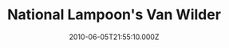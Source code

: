 ---
title: "National Lampoon's Van Wilder"
year: 2002
date: 2010-06-05T21:55:10.000Z
permalink: /almanac/movies/2010-06-05-national-lampoons-van-wilder/index.html
link: https://letterboxd.com/rknightuk/film/national-lampoons-van-wilder/
rating: 1
tmdbid: 11452
---